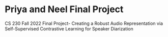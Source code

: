 # Priya and Neel Final Project
CS 230 Fall 2022 Final Project- Creating a Robust Audio Representation via Self-Supervised Contrastive Learning for Speaker Diarization
